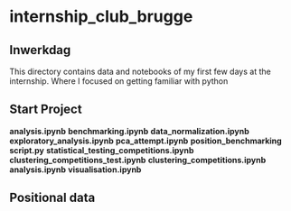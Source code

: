 # internship_club_brugge

## Inwerkdag
This directory contains data and notebooks of my first few days at the internship.
Where I focused on getting familiar with python

## Start Project 
**analysis.ipynb**
**benchmarking.ipynb**
**data_normalization.ipynb**
**exploratory_analysis.ipynb**
**pca_attempt.ipynb**
**position_benchmarking script.py**
**statistical_testing_competitions.ipynb**
**clustering_competitions_test.ipynb**
**clustering_competitions.ipynb**
**analysis.ipynb**
**visualisation.ipynb**

## Positional data 